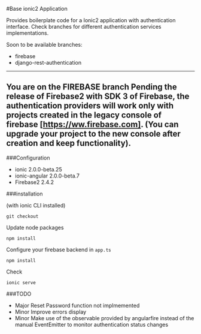 #Base ionic2 Application

Provides boilerplate code for a Ionic2 application with authentication interface.
Check branches for different authentication services implementations.

Soon to be available branches:


- firebase
- django-rest-authentication

---
You are on the FIREBASE branch
Pending the release of Firebase2 with SDK 3 of Firebase, the authentication providers will work only with projects created in the legacy console of firebase [https://ww.firebase.com]. (You can upgrade your project to the new console after creation and keep functionality).
---

###Configuration

- ionic 2.0.0-beta.25
- ionic-angular 2.0.0-beta.7
- Firebase2 2.4.2

###installation

(with ionic CLI installed)

```
git checkout
```
Update node packages

```
npm install
```
Configure your firebase backend in `app.ts`

```
npm install
```

Check

```
ionic serve
```

###TODO
- Major Reset Password function not implmemented
- Minor Improve errors display
- Minor Make use of the observable provided by angularfire instead of the manual EventEmitter to monitor authentication status changes
